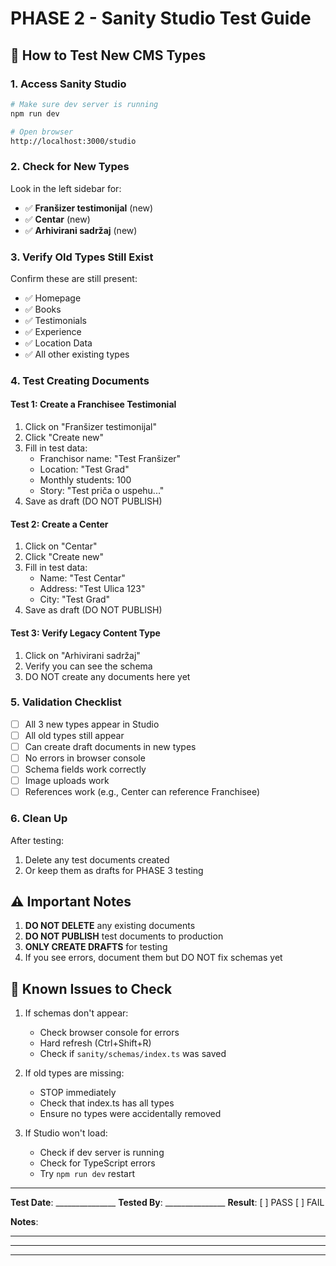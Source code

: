 # PHASE 2 - Sanity Studio Test Guide

## 🧪 How to Test New CMS Types

### 1. Access Sanity Studio
```bash
# Make sure dev server is running
npm run dev

# Open browser
http://localhost:3000/studio
```

### 2. Check for New Types
Look in the left sidebar for:
- ✅ **Franšizer testimonijal** (new)
- ✅ **Centar** (new)
- ✅ **Arhivirani sadržaj** (new)

### 3. Verify Old Types Still Exist
Confirm these are still present:
- ✅ Homepage
- ✅ Books
- ✅ Testimonials
- ✅ Experience
- ✅ Location Data
- ✅ All other existing types

### 4. Test Creating Documents

#### Test 1: Create a Franchisee Testimonial
1. Click on "Franšizer testimonijal"
2. Click "Create new"
3. Fill in test data:
   - Franchisor name: "Test Franšizer"
   - Location: "Test Grad"
   - Monthly students: 100
   - Story: "Test priča o uspehu..."
4. Save as draft (DO NOT PUBLISH)

#### Test 2: Create a Center
1. Click on "Centar"
2. Click "Create new"
3. Fill in test data:
   - Name: "Test Centar"
   - Address: "Test Ulica 123"
   - City: "Test Grad"
4. Save as draft (DO NOT PUBLISH)

#### Test 3: Verify Legacy Content Type
1. Click on "Arhivirani sadržaj"
2. Verify you can see the schema
3. DO NOT create any documents here yet

### 5. Validation Checklist
- [ ] All 3 new types appear in Studio
- [ ] All old types still appear
- [ ] Can create draft documents in new types
- [ ] No errors in browser console
- [ ] Schema fields work correctly
- [ ] Image uploads work
- [ ] References work (e.g., Center can reference Franchisee)

### 6. Clean Up
After testing:
1. Delete any test documents created
2. Or keep them as drafts for PHASE 3 testing

## ⚠️ Important Notes

1. **DO NOT DELETE** any existing documents
2. **DO NOT PUBLISH** test documents to production
3. **ONLY CREATE DRAFTS** for testing
4. If you see errors, document them but DO NOT fix schemas yet

## 🐛 Known Issues to Check

1. If schemas don't appear:
   - Check browser console for errors
   - Hard refresh (Ctrl+Shift+R)
   - Check if `sanity/schemas/index.ts` was saved

2. If old types are missing:
   - STOP immediately
   - Check that index.ts has all types
   - Ensure no types were accidentally removed

3. If Studio won't load:
   - Check if dev server is running
   - Check for TypeScript errors
   - Try `npm run dev` restart

---

**Test Date**: _______________
**Tested By**: _______________
**Result**: [ ] PASS [ ] FAIL

**Notes**:
_________________________________
_________________________________
_________________________________